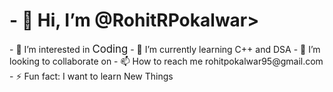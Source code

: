 <H1>- 👋 Hi, I’m @RohitRPokalwar> </H1>
- 👀 I’m interested in <big>Coding</big>
- 🌱 I’m currently learning C++ and DSA
- 💞️ I’m looking to collaborate on 
- 📫 How to reach me rohitpokalwar95@gmail.com
- ⚡ Fun fact: I want to learn New Things

<!---
RohitRPokalwar/RohitRPokalwar is a ✨ special ✨ repository because its `README.md` (this file) appears on your GitHub profile.
You can click the Preview link to take a look at your changes.
--->
